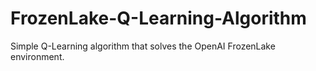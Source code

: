 # FrozenLake-Q-Learning-Algorithm
Simple Q-Learning algorithm that solves the OpenAI FrozenLake environment.
